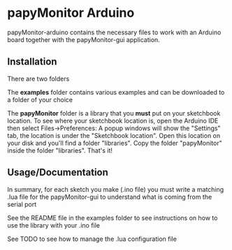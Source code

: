 # papyMonitor Arduino

papyMonitor-arduino contains the necessary files to work with an Arduino board together with the papyMonitor-gui application.

## Installation

There are two folders

The **examples** folder contains various examples and can be downloaded to a folder of your choice

The **papyMonitor** folder is a library that you **must** put on your sketchbook location. To see where your sketchbook location is, open the Arduino IDE then select Files->Preferences: A popup windows will show the "Settings" tab, the location is under the "Sketchbook location".
Open this location on your disk and you'll find a folder "libraries". Copy the folder "papyMonitor" inside the folder "libraries". That's it!

## Usage/Documentation

In summary, for each sketch you make (.ino file) you must write a matching .lua file for the papyMonitor-gui to understand what is coming from the serial port

See the README file in the examples folder to see instructions on how to use the library with your .ino file

See TODO to see how to manage the .lua configuration file

